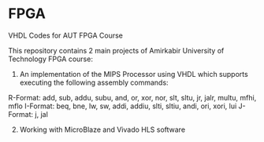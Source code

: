 # FPGA
VHDL Codes for AUT FPGA Course

This repository contains 2 main projects of Amirkabir University of Technology FPGA course:

1. An implementation of the MIPS Processor using VHDL which supports executing the following assembly commands:

R-Format: add, sub, addu, subu, and, or, xor, nor, slt, sltu, jr, jalr, multu, mfhi, mflo
I-Format: beq, bne, lw, sw, addi, addiu, slti, sltiu, andi, ori, xori, lui
J-Format: j, jal

2. Working with MicroBlaze and Vivado HLS software
